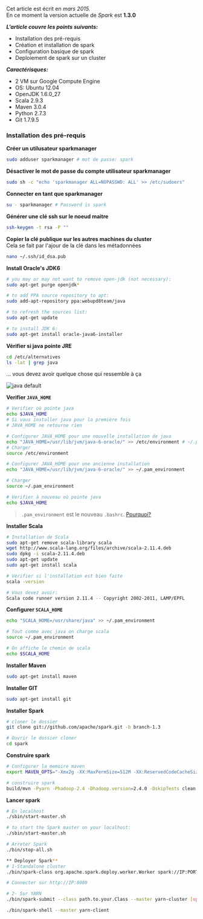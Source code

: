 

Cet article est écrit en _mars 2015._  
En ce moment la version actuelle de _Spark_ est **1.3.0**  

**_L'article couvre les points suivants:_**
- Installation des pré-requis
- Création et installation de spark
- Configuration basique de spark
- Deploiement de spark sur un cluster

**_Caractérisques:_**
- 2 VM sur Google Compute Engine
- OS: Ubuntu 12.04
- OpenJDK 1.6.0_27
- Scala 2.9.3
- Maven 3.0.4
- Python 2.7.3 
- Git 1.7.9.5 
  
  
### Installation des pré-requis
**Créer un utilusateur sparkmanager**
```sh
sudo adduser sparkmanager # mot de passe: spark
```

**Désactiver le mot de passe du compte utilisateur sparkmanager**
```sh
sudo sh -c "echo 'sparkmanager ALL=NOPASSWD: ALL' >> /etc/sudoers"
```

**Connecter en tant que sparkmanager**
```sh
su - sparkmanager # Password is spark
```

**Générer une clé ssh sur le noeud maitre**
```sh
ssh-keygen -t rsa -P ""
```

**Copier la clé publique sur les autres machines du cluster**  
Cela se fait par l'ajour de la clé dans les métadonnées
```sh
nano ~/.ssh/id_dsa.pub
```
**Install Oracle's JDK6**
```sh
# you may or may not want to remove open-jdk (not necessary):
sudo apt-get purge openjdk*

# to add PPA source repository to apt:
sudo add-apt-repository ppa:webupd8team/java

# to refresh the sources list:
sudo apt-get update

# to install JDK 6:
sudo apt-get install oracle-java6-installer
```

**Vérifier si java pointe JRE**
```sh
cd /etc/alternatives
ls -lat | grep java
```

... vous devez avoir quelque chose qui ressemble à ça

![java default](https://raw.github.com/mbonaci/mbo-spark/master/resources/java-default.PNG)


**Verifier `JAVA_HOME`**  
```sh
# Verifier où pointe java
echo $JAVA_HOME
# Si vous installer java pour la première fois
# JAVA_HOME ne retourne rien

# Configurer JAVA_HOME pour une nouvelle installation de java
echo "JAVA_HOME=/usr/lib/jvm/java-6-oracle/" >> /etc/environment # ~/.pam_environment
# Charger
source /etc/environment

# Configurer JAVA_HOME pour une ancienne installation
echo "JAVA_HOME=/usr/lib/jvm/java-6-oracle/" >> ~/.pam_environment

# Charger
source ~/.pam_environment

# Verifier à nouveau où pointe java
echo $JAVA_HOME
```

> `.pam_environment` est le nouveau `.bashrc`. [Pourquoi?](https://help.ubuntu.com/community/EnvironmentVariables#Session-wide_environment_variables)
  

**Installer Scala**
```sh
# Installation de Scala
sudo apt-get remove scala-library scala
wget http://www.scala-lang.org/files/archive/scala-2.11.4.deb
sudo dpkg -i scala-2.11.4.deb
sudo apt-get update
sudo apt-get install scala 
```

```sh
# Vérifier si l'installation est bien faite
scala -version

# Vous devez avoir:
Scala code runner version 2.11.4 -- Copyright 2002-2011, LAMP/EPFL
```

**Configurer `SCALA_HOME`**  

```sh
echo "SCALA_HOME=/usr/share/java" >> ~/.pam_environment

# Tout comme avec java on charge scala
source ~/.pam_environment

# On affiche le chemin de scala
echo $SCALA_HOME
```

**Installer Maven**

```sh
sudo apt-get install maven
```

**Installer GIT**

```sh
sudo apt-get install git
```

**Installer Spark**
```sh
# cloner le dossier
git clone git://github.com/apache/spark.git -b branch-1.3

# Ouvrir le dossier cloner
cd spark
```
**Construire spark**
```sh
# Configurer la memoire maven
export MAVEN_OPTS="-Xmx2g -XX:MaxPermSize=512M -XX:ReservedCodeCacheSize=512m"

# construire spark
build/mvn -Pyarn -Phadoop-2.4 -Dhadoop.version=2.4.0 -DskipTests clean package
```

**Lancer spark**
```sh
# En localhost
./sbin/start-master.sh

```

```sh
# to start the Spark master on your localhost:
./sbin/start-master.sh

# Arreter Spark
./bin/stop-all.sh

** Deployer Spark**
# 1-Standalone cluster
./bin/spark-class org.apache.spark.deploy.worker.Worker spark://IP:PORT

# Connecter sur http://IP:8080

# 2- Sur YARN
./bin/spark-submit --class path.to.your.Class --master yarn-cluster [options] <app jar> [app options]

./bin/spark-shell --master yarn-client
```


